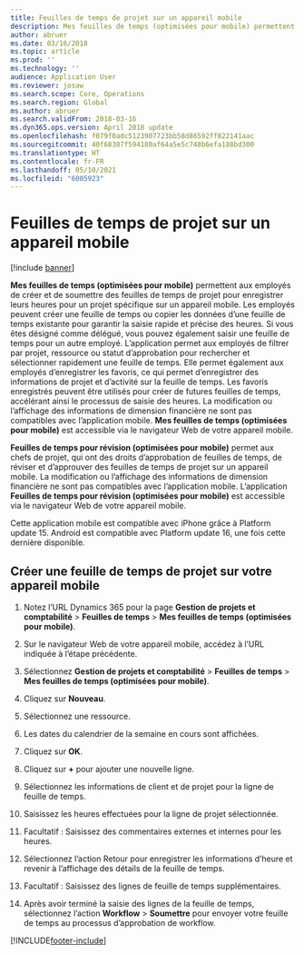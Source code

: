 ```yaml
---
title: Feuilles de temps de projet sur un appareil mobile
description: Mes feuilles de temps (optimisées pour mobile) permettent aux employés de créer et de soumettre des feuilles de temps de projet pour enregistrer les heures pour un projet spécifique sur un appareil mobile.
author: abruer
ms.date: 03/16/2018
ms.topic: article
ms.prod: ''
ms.technology: ''
audience: Application User
ms.reviewer: josaw
ms.search.scope: Core, Operations
ms.search.region: Global
ms.author: abruer
ms.search.validFrom: 2018-03-16
ms.dyn365.ops.version: April 2018 update
ms.openlocfilehash: f079f0adc5123907723bb58d86592ff822141aac
ms.sourcegitcommit: 40f68387f594180af64a5e5c748b6efa188bd300
ms.translationtype: HT
ms.contentlocale: fr-FR
ms.lasthandoff: 05/10/2021
ms.locfileid: "6005923"
---
```

# <a name="project-timesheets-on-a-mobile-device"></a>Feuilles de temps de projet sur un appareil mobile

[!include [banner](../includes/banner.md)]

**Mes feuilles de temps (optimisées pour mobile)** permettent aux employés de créer et de soumettre des feuilles de temps de projet pour enregistrer leurs heures pour un projet spécifique sur un appareil mobile. Les employés peuvent créer une feuille de temps ou copier les données d’une feuille de temps existante pour garantir la saisie rapide et précise des heures. Si vous êtes désigné comme délégué, vous pouvez également saisir une feuille de temps pour un autre employé. L’application permet aux employés de filtrer par projet, ressource ou statut d’approbation pour rechercher et sélectionner rapidement une feuille de temps. Elle permet également aux employés d’enregistrer les favoris, ce qui permet d’enregistrer des informations de projet et d’activité sur la feuille de temps. Les favoris enregistrés peuvent être utilisés pour créer de futures feuilles de temps, accélérant ainsi le processus de saisie des heures. La modification ou l’affichage des informations de dimension financière ne sont pas compatibles avec l’application mobile. **Mes feuilles de temps (optimisées pour mobile)** est accessible via le navigateur Web de votre appareil mobile.

**Feuilles de temps pour révision (optimisées pour mobile)** permet aux chefs de projet, qui ont des droits d’approbation de feuilles de temps, de réviser et d’approuver des feuilles de temps de projet sur un appareil mobile. La modification ou l’affichage des informations de dimension financière ne sont pas compatibles avec l’application mobile. L’application **Feuilles de temps pour révision (optimisées pour mobile)** est accessible via le navigateur Web de votre appareil mobile.

Cette application mobile est compatible avec iPhone grâce à Platform update 15.
Android est compatible avec Platform update 16, une fois cette dernière disponible.

## <a name="create-a-project-timesheet-on-your-mobile-device"></a>Créer une feuille de temps de projet sur votre appareil mobile

1.  Notez l’URL Dynamics 365 pour la page **Gestion de projets et comptabilité** \> **Feuilles de temps** \> **Mes feuilles de temps (optimisées pour mobile)**.

2.  Sur le navigateur Web de votre appareil mobile, accédez à l’URL indiquée à l’étape précédente.
 
3.  Sélectionnez **Gestion de projets et comptabilité** \> **Feuilles de temps** \> **Mes feuilles de temps (optimisées pour mobile)**.

4.  Cliquez sur **Nouveau**.

5.  Sélectionnez une ressource.

6.  Les dates du calendrier de la semaine en cours sont affichées.

7.  Cliquez sur **OK**.

8.  Cliquez sur **+** pour ajouter une nouvelle ligne.

9.  Sélectionnez les informations de client et de projet pour la ligne de feuille de temps.

10. Saisissez les heures effectuées pour la ligne de projet sélectionnée.

11. Facultatif : Saisissez des commentaires externes et internes pour les heures.

12. Sélectionnez l’action Retour pour enregistrer les informations d’heure et revenir à l’affichage des détails de la feuille de temps.

13. Facultatif : Saisissez des lignes de feuille de temps supplémentaires.

14. Après avoir terminé la saisie des lignes de la feuille de temps, sélectionnez l’action **Workflow** \> **Soumettre** pour envoyer votre feuille de temps au processus d’approbation de workflow.


[!INCLUDE[footer-include](../includes/footer-banner.md)]